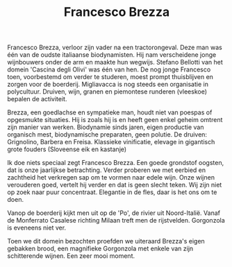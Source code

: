 ﻿---
title: Francesco Brezza
huis:  Tenuta Migliavacca
dept:  
regio: Piemonte
photo: brezza.jpg
layout: wijnhuis

wijnen:
    
    - naam:  Vino Rosso'14
      ref:   
      app:   D.O.C Barbera del Monferrato 
      type:  Rosso
      cep:   Barbera/Grignolino/Freisa
      prijs: €13.23
    
    - naam:  Grignolino'13
      ref:   
      app:   D.O.C. Grignolino del Monferrato Casalese
      type:  Rosso
      cep:   Grignolino
      prijs: €13.09
      opm:   Slechts enkele flessen/Que quelques bouteilles

    - naam:  Grignolino'14
      ref:   
      app:   D.O.C. Grignolino del Monferrato Casalese
      type:  Rosso
      cep:   Grignolino
      prijs: €13.09
      
    - naam:  Barbera'13
      ref:   
      app:   D.O.C Barbera del Monferrato 
      type:  Rosso
      cep:   Barbera 
      prijs: €10.98
    
    - naam:  Barbera'14
      ref:   
      app:   D.O.C Barbera del Monferrato 
      type:  Rosso
      cep:   Barbera 
      prijs: €10.98
   
---
Francesco Brezza, verloor zijn vader na een tractorongeval. Deze man was één van de oudste italiaanse biodynamisten.
Hij nam verscheidene jonge wijnbouwers onder de arm en maakte hun wegwijs. Stefano Bellotti van het domein 'Cascina degli Olivi' was één van hen.
De nog jonge Francesco toen, voorbestemd om verder te studeren, moest prompt thuisblijven en zorgen voor de boerderij. 
Migliavacca is nog steeds een organisatie in polycultuur. Druiven, wijn, granen en piemontese runderen (vleeskoe) bepalen de activiteit.

Brezza, een goedlachse en sympatieke man, houdt niet van poespas of opgesmukte situaties. Hij is zoals hij is en heeft geen enkel geheim omtrent zijn manier van werken.
Biodynamie sinds jaren, eigen productie van organisch mest, biodynamische preparaten, geen polutie.
De druiven: Grignolino, Barbera en Freisa. 
Klassieke vinificatie, elevage in gigantisch grote fouders (Sloveense eik en kastanje)

Ik doe niets speciaal zegt Francesco Brezza. 
Een goede grondstof oogsten, dat is onze jaarlijkse betrachting. Verder proberen we met eerbied en zachtheid het verkregen sap om te vormen naar edele wijn.
Onze wijnen verouderen goed, vertelt hij verder en dat is geen slecht teken.
Wij zijn niet op zoek naar puur concentraat. Elegantie in de fles, daar is het ons om te doen.

Vanop de boerderij kijkt men uit op de 'Po', de rivier uit Noord-Italië. Vanaf de Monferrato Casalese richting Milaan treft men de rijstvelden.
Gorgonzola is eveneens niet ver.

Toen we dit domein bezochten proefden we uiteraard Brezza's eigen gebakken brood, een magnifieke Gorgonzola met enkele van zijn schitterende wijnen.
Een zeer mooi moment.




   
